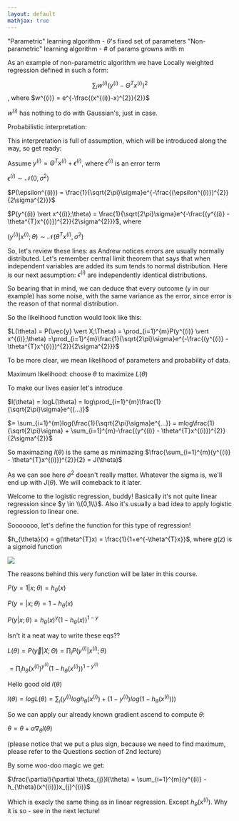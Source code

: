 ```yaml
---
layout: default
mathjax: true
---
```


"Parametric" learning algorithm
    - $\theta$'s fixed set of parameters
"Non-parametric" learning algorithm
    - # of params growns with m

As an example of non-parametric algorithm we have Locally weighted regression defined in such a form:

$$\sum_{i}w^{(i)}(y^{(i)}-\Theta^{T}x^{(i)})^{2}$$, where $w^{(i)} = e^{-\frac{(x^{(i)}-x)^{2}}{2}}$

$w^{(i)}$ has nothing to do with Gaussian's, just in case.

Probabilistic interpretation:

This interpretation is full of assumption, which will be introduced along the way, so get ready:

Assume $y^{(i)} = \Theta^{T}x^{(i)}+\epsilon^{(i)}$, where $\epsilon^{(i)}$ is an error term

$\epsilon^{(i)} \sim \mathcal{N}(0,\sigma^{2})$ 

$P(\epsilon^{(i)}) = \frac{1}{\sqrt{2\pi}\sigma}e^{-\frac{(\epsilon^{(i)})^{2}}{2\sigma^{2}}}$

$P(y^{(i)} \vert x^{(i)};\theta) = \frac{1}{\sqrt{2\pi}\sigma}e^{-\frac{(y^{(i)} - \theta^{T}x^{(i)})^{2}}{2\sigma^{2}}}$, where 

$(y^{(i)} \vert x^{(i)};\theta) \sim \mathcal{N}(\theta^{T}x^{(i)}, \sigma^{2})$

So, let's review these lines: as Andrew notices errors are usually normally distributed. Let's remember central limit theorem that says that when independent variables are added its sum tends to normal distribution. Here is our next assumption: $\epsilon^{(i)}$ are independently identical distributions. 

So bearing that in mind, we can deduce that every outcome (y in our example) has some noise, with the same variance as the error, since error is the reason of that normal distribution.

So the likelihood function would look like this:

$L(\theta) = P(\vec{y} \vert X;\Theta)
= \prod_{i=1}^{m}P(y^{(i)} \vert x^{(i)};\theta)
=\prod_{i=1}^{m}\frac{1}{\sqrt{2\pi}\sigma}e^{-\frac{(y^{(i)} - \theta^{T}x^{(i)})^{2}}{2\sigma^{2}}}$

To be more clear, we mean likelihood of parameters and probability of data.

Maximum likelihood: choose $\theta$ to maximize $L(\theta)$

To make our lives easier let's introduce 

$l(\theta) = logL(\theta) = 
log\prod_{i=1}^{m}\frac{1}{\sqrt{2\pi}\sigma}e^{(...)}$

$= \sum_{i=1}^{m}log(\frac{1}{\sqrt{2\pi}\sigma}e^{...}) = mlog\frac{1}{\sqrt{2\pi}\sigma} + \sum_{i=1}^{m}-\frac{(y^{(i)} - \theta^{T}x^{(i)})^{2}}{2\sigma^{2}}$

So maximazing $l(\theta)$ is the same as minimazing $\frac{\sum_{i=1}^{m}(y^{(i)} - \theta^{T}x^{(i)})^{2}}{2} = J(\theta)$

As we can see here $\sigma^{2}$ doesn't really matter. Whatever the sigma is, we'll end up with $J(\theta)$. We will comeback to it later.

Welcome to the logistic regression, buddy!
Basically it's not quite linear regression since $y \in \\{0,1\\}$. Also it's usually a bad idea to apply logistic regression to linear one. 

Sooooooo, let's define the function for this type of regression!

$h_{\theta}(x) = g(\theta^{T}x) = \frac{1}{1+e^{-\theta^{T}x}}$, where $g(z)$ is a sigmoid function

<img src="/CS/public/Plot-of-the-sigmoid-function.png">

The reasons behind this very function will be later in this course.

$P(y=1 \vert x; \theta) = h_{\theta}(x)$

$P(y= \vert x; \theta) = 1 - h_{\theta}(x)$

$P(y \vert x; \theta) = h_{\theta}(x)^{y}(1 - h_{\theta}(x))^{1-y}$

Isn't it a neat way to write these eqs??

$L(\theta) = P(\vec{y} \vert X;\Theta) = \prod_{i}P(y^{(i)} \vert x^{(i)}; \theta)$

$=\prod_{i}h_{\theta}(x^{(i)})^{y^{(i)}}(1 - h_{\theta}(x^{(i)}))^{1-y^{(i)}}$

Hello good old $l(\theta)$

$l(\theta) = logL(\theta) = \sum_{i}(y^{(i)}logh_{\theta}(x^{(i)}) + (1-y^{(i)})log(1-h_{\theta}(x^{(i)})))$

So we can apply our already known gradient ascend to compute $\theta$:

$\theta = \theta + \alpha\nabla_{\theta}l(\theta)$

(please notice that we put a plus sign, because we need to find maximum, please refer to the Questions section of 2nd lecture)

By some woo-doo magic we get:

$\frac{\partial}{\partial \theta_{j}}l(\theta) = \sum_{i=1}^{m}(y^{(i)} - h_{\theta}(x^{(i)})x_{j}^{(i)}$

Which is exacly the same thing as in linear regression. Except $h_{\theta}(x^{(i)})$. Why it is so - see in the next lecture! 

